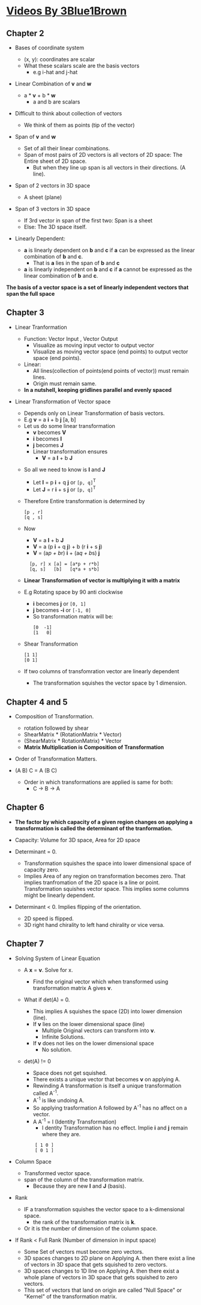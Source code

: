 # [Videos By 3Blue1Brown](https://www.youtube.com/playlist?list=PLZHQObOWTQDPD3MizzM2xVFitgF8hE_ab)

## Chapter 2

- Bases of coordinate system
    + (x, y): coordinates are scalar
    + What these scalars scale are the basis vectors
        * e.g i-hat and j-hat

- Linear Combination of **v** and **w**
    + a * **v** + b * **w**
        + a and b are scalars 

- Difficult to think about collection of vectors
    + We think of them as points (tip of the vector)

- Span of **v** and **w**
    + Set of all their linear combinations.
    + Span of most pairs of 2D vectors is all vectors of 2D space: The Entire sheet of 2D space.
        + But when they line up span is all vectors in their directions. (A line).

- Span of 2 vectors in 3D space
    + A sheet (plane)

- Span of 3 vectors in 3D space
    + If 3rd vector in span of the first two: Span is a sheet
    + Else: The 3D space itself.

- Linearly Dependent:
    + **a** is linearly dependent on **b** and **c** if **a** can be expressed as the linear combination of **b** and **c**.
        * That is **a** lies in the span of **b** and **c**
    + **a** is linearly independent on **b** and **c** if **a** cannot be expressed as the linear combination of **b** and **c**.

**The basis of a vector space is a set of linearly independent vectors that span the full space**

## Chapter 3

- Linear Tranformation
    + Function: Vector Input , Vector Output
        * Visualize as moving input vector to output vector
        * Visualize as moving vector space (end points) to output vector space (end points).
    + Linear: 
        * All lines(collection of points(end points of vector)) must remain lines.
        * Origin must remain same.
    + **In a nutshell, keeping gridlines parallel and evenly spaced**

- Linear Transformation of Vector space 
    + Depends only on Linear Transformation of basis vectors.
    + E.g **v** = a **i** + b **j** [a, b]
    * Let us do some linear transformation
        - **v** becomes **V**
        - **i** becomes **I**
        - **j** becomes **J**
        - Linear transformation ensures
            + **V** = a **I** + b **J**

    + So all we need to know is **I** and **J**
        * Let **I** = p **i** + q **j** or `[p, q]`<sup>T</sup>
        * Let **J** = r **i** + s **j** or `[p, q]`<sup>T</sup>

    + Therefore Entire transformation is determined by 
        ```
        [p , r]  
        [q , s]
        ```

    + Now
        * **V** = a **I** + b **J**
        * **V** = a (p **i** + q **j**) + b (r **i** + s **j**)
        * **V** = (a*p + b*r) **i** + (a*q + b*s) **j**
        ```
          [p, r] x [a] = [a*p + r*b]     
          [q, s]   [b]   [q*a + s*b]
        ```
    + **Linear Transformation of vector is multiplying it with a matrix**

    + E.g Rotating space by 90 anti clockwise
        * **i** becomes **j**  or `[0, 1]`
        * **j** becomes **-i** or `[-1, 0]`
        * So transformation matrix will be:
            ```
            [0  -1]
            [1   0]
            ```

    + Shear Transformation
        ```
        [1 1]
        [0 1]
        ```
    + If two columns of transfomration vector are linearly dependent
        * The transformation squishes the vector space by 1 dimension.

## Chapter 4 and 5

- Composition of Transformation.
    - rotation followed by shear
    - ShearMatrix * (RotationMatrix * Vector)
    - (ShearMatrix * RotationMatrix) * Vector
    - **Matrix Multiplication is Composition of Transformation**

- Order of Transformation Matters.
- (A B) C = A (B C)
    + Order in which transformations are applied is same for both:
        * C -> B -> A

## Chapter 6

- **The factor by which capacity of a given region changes on applying a transformation is called the determinant of the tranformation.**

- Capacity: Volume for 3D space, Area for 2D space
    
- Determinant = 0.
    - Transformation squishes the space into lower dimensional space of capacity zero. 
    - Implies Area of any region on transformation becomes zero. That  implies tranfromation of the 2D space is a line or point. Transformation squishes vector space. This implies some columns might be linearly dependent.

- Determinant < 0. Implies flipping of the orientation.
    - 2D speed is flipped.
    - 3D right hand chirality to left hand chirality or vice versa. 

## Chapter 7

- Solving System of Linear Equation
    + A **x** = **v**. Solve for x.
        * Find the original vector which when transformed using transformation matrix A gives **v**.
    
    + What if det(A) = 0.
        * This implies A squishes the space (2D) into lower dimension (line).
        * If **v** lies on the lower dimensional space (line)  
            - Multiple Original vectors can transform into **v**.
            - Infinite Solutions.
        * If **v** does not lies on the lower dimensional space
            - No solution.

    + det(A) != 0
        * Space does not get squished.
        * There exists a unique vector that becomes **v** on applying A.
        * Rewinding A transformation is itself a unique transformation called A<sup>-1</sup>.
        * A<sup>-1</sup> is like undoing A.
        * So applying trasformation A followed by A<sup>-1</sup> has no affect on a vector.
        * A A<sup>-1</sup> = I (Identity Transformation)
            * I dentity Transformation has no effect. Implie **i** and **j** remain where they are.
        ```
            [ 1 0 ]
            [ 0 1 ]            
        ```
- Column Space
    + Transformed vector space.
    + span of the column of the transformation matrix.
        * Because they are new **I** and **J** (basis).

- Rank
    - IF a transformation squishes the vector space to a k-dimensional space.
        + the rank of the transformation matrix is **k**.
    - Or it is the number of dimension of the column space.

- If Rank < Full Rank (Number of dimension in input space)
    + Some Set of vectors must become zero vectors.
    + 3D spaces changes to 2D plane on Applying A. then there exist a line of vectors in 3D space that gets squished to zero vectors.
    + 3D spaces changes to 1D lIne on Applying A. then there exist a whole plane of vectors in 3D space that gets squished to zero vectors.
    + This set of vectors that land on origin are called "Null Space" or "Kernel" of the transformation matrix.